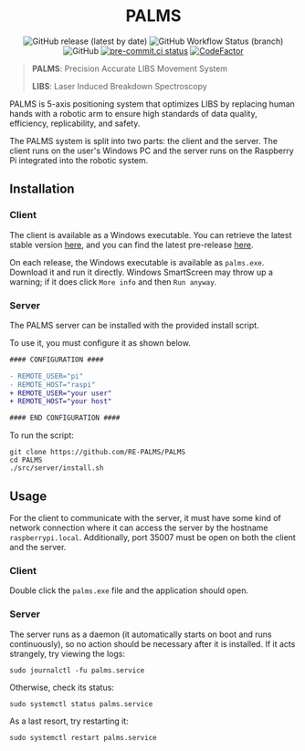 <div align="center">

# PALMS

<img alt="GitHub release (latest by date)" src="https://img.shields.io/github/v/release/RE-PALMS/PALMS?label=Github%20Release&logo=Github">
<img alt="GitHub Workflow Status (branch)" src="https://img.shields.io/github/workflow/status/RE-PALMS/PALMS/Development%20Release/master?label=Build&logo=Github">
<img alt="GitHub" src="https://img.shields.io/github/license/RE-PALMS/PALMS?label=License">
<a href="https://results.pre-commit.ci/latest/github/RE-PALMS/PALMS/master"><img alt="pre-commit.ci status" src="https://results.pre-commit.ci/badge/github/RE-PALMS/PALMS/master.svg"></a>
<a href="https://www.codefactor.io/repository/github/re-palms/palms"><img src="https://www.codefactor.io/repository/github/re-palms/palms/badge" alt="CodeFactor" /></a>

</div>

> **PALMS**: Precision Accurate LIBS Movement System
>
> **LIBS**: Laser Induced Breakdown Spectroscopy

PALMS is 5-axis positioning system that optimizes LIBS by replacing human hands with a robotic arm to ensure high standards of data quality, efficiency, replicability, and safety.

The PALMS system is split into two parts: the client and the server. The client runs on the user's Windows PC and the server runs on the Raspberry Pi integrated into the robotic system.

## Installation

### Client

The client is available as a Windows executable. You can retrieve the latest stable version [here](https://github.com/RE-PALMS/PALMS/releases/latest), and you can find the latest pre-release [here](https://github.com/RE-PALMS/PALMS/releases/tag/latest).

On each release, the Windows executable is available as `palms.exe`. Download it and run it directly. Windows SmartScreen may throw up a warning; if it does click `More info` and then `Run anyway`.

### Server

The PALMS server can be installed with the provided install script.

To use it, you must configure it as shown below.

```diff
#### CONFIGURATION ####

- REMOTE_USER="pi"
- REMOTE_HOST="raspi"
+ REMOTE_USER="your user"
+ REMOTE_HOST="your host"

#### END CONFIGURATION ####
```

To run the script:

```shell
git clone https://github.com/RE-PALMS/PALMS
cd PALMS
./src/server/install.sh
```

## Usage

For the client to communicate with the server, it must have some kind of network connection where it can access the server by the hostname `raspberrypi.local`. Additionally, port 35007 must be open on both the client and the server.

### Client

Double click the `palms.exe` file and the application should open.

### Server

The server runs as a daemon (it automatically starts on boot and runs continuously), so no action should be necessary after it is installed. If it acts strangely, try viewing the logs:

```shell
sudo journalctl -fu palms.service
```

Otherwise, check its status:

```shell
sudo systemctl status palms.service
```

As a last resort, try restarting it:

```shell
sudo systemctl restart palms.service
```
